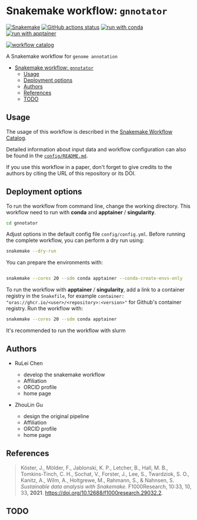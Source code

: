 # Snakemake workflow: `gnnotator`

[![Snakemake](https://img.shields.io/badge/snakemake-≥8.0.0-brightgreen.svg)](https://snakemake.github.io)
[![GitHub actions status](https://github.com/r1cheu/gnnotator/workflows/Tests/badge.svg?branch=main)](https://github.com/r1cheu/gnnotator/actions?query=branch%3Amain+workflow%3ATests)
[![run with conda](http://img.shields.io/badge/run%20with-conda-3EB049?labelColor=000000&logo=anaconda)](https://docs.conda.io/en/latest/)
[![run with apptainer](https://img.shields.io/badge/run%20with-apptainer-52307c?labelColor=000000&logo=apptainer)](https://apptainer.org/)

[![workflow catalog](https://img.shields.io/badge/Snakemake%20workflow%20catalog-darkgreen)](https://snakemake.github.io/snakemake-workflow-catalog/docs/workflows/r1cheu/gnnotator)

A Snakemake workflow for `genome annotation`

- [Snakemake workflow: `gnnotator`](#snakemake-workflow-name)
  - [Usage](#usage)
  - [Deployment options](#deployment-options)
  - [Authors](#authors)
  - [References](#references)
  - [TODO](#todo)

## Usage

The usage of this workflow is described in the [Snakemake Workflow Catalog](https://snakemake.github.io/snakemake-workflow-catalog/docs/workflows/r1cheu/gnnotator).

Detailed information about input data and workflow configuration can also be found in the [`config/README.md`](config/README.md).

If you use this workflow in a paper, don't forget to give credits to the authors by citing the URL of this repository or its DOI.

## Deployment options

To run the workflow from command line, change the working directory. This workflow need to run with **conda** and **apptainer** / **singularity**.

```bash
cd gnnotator
```

Adjust options in the default config file `config/config.yml`.
Before running the complete workflow, you can perform a dry run using:

```bash
snakemake --dry-run
```

You can prepare the environments with:

```bash

snakemake --cores 20 --sdm conda apptainer --conda-create-envs-only

```

To run the workflow with **apptainer** / **singularity**, add a link to a container registry in the `Snakefile`, for example `container: "oras://ghcr.io/<user>/<repository>:<version>"` for Github's container registry.
Run the workflow with:

```bash
snakemake --cores 20 --sdm conda apptainer
```

It's recommended to run the workflow with slurm

## Authors

- RuLei Chen
  - develop the snakemake workflow
  - Affiliation
  - ORCID profile
  - home page

- ZhouLin Gu
  - design the original pipeline
  - Affiliation
  - ORCID profile
  - home page

## References

> Köster, J., Mölder, F., Jablonski, K. P., Letcher, B., Hall, M. B., Tomkins-Tinch, C. H., Sochat, V., Forster, J., Lee, S., Twardziok, S. O., Kanitz, A., Wilm, A., Holtgrewe, M., Rahmann, S., & Nahnsen, S. _Sustainable data analysis with Snakemake_. F1000Research, 10:33, 10, 33, **2021**. https://doi.org/10.12688/f1000research.29032.2.

## TODO
